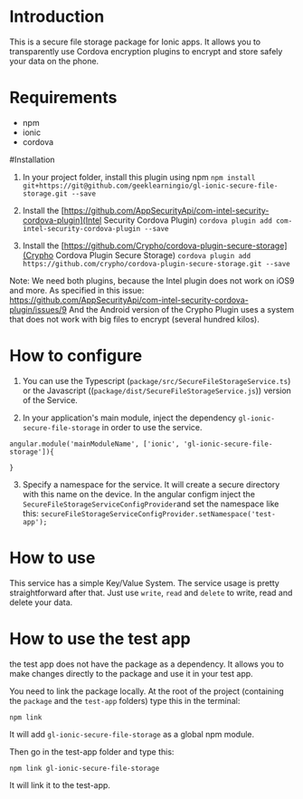 # Introduction
This is a secure file storage package for Ionic apps.
It allows you to transparently use Cordova encryption plugins to encrypt and store safely your data on the phone.

# Requirements
- npm
- ionic
- cordova

#Installation
1) In your project folder, install this plugin using npm
`npm install git+https://git@github.com/geeklearningio/gl-ionic-secure-file-storage.git --save`

2) Install the [https://github.com/AppSecurityApi/com-intel-security-cordova-plugin](Intel Security Cordova Plugin)
`cordova plugin add com-intel-security-cordova-plugin --save`

3) Install the [https://github.com/Crypho/cordova-plugin-secure-storage](Crypho Cordova Plugin Secure Storage)
`cordova plugin add https://github.com/crypho/cordova-plugin-secure-storage.git --save`

Note:
We need both plugins, because the Intel plugin does not work on iOS9 and more. As specified in this issue: https://github.com/AppSecurityApi/com-intel-security-cordova-plugin/issues/9
And the Android version of the Crypho Plugin uses a system that does not work with big files to encrypt (several hundred kilos).


# How to configure
1) You can use the Typescript (`package/src/SecureFileStorageService.ts`) or the Javascript ((`package/dist/SecureFileStorageService.js`)) version of the Service.

2) In your application's main module, inject the dependency `gl-ionic-secure-file-storage` in order to use the service.
```
angular.module('mainModuleName', ['ionic', 'gl-ionic-secure-file-storage']){

}
```

3) Specify a namespace for the service. It will create a secure directory with this name on the device. In the angular configm inject the `SecureFileStorageServiceConfigProvider`and set the namespace like this:
`secureFileStorageServiceConfigProvider.setNamespace('test-app');`

# How to use
This service has a simple Key/Value System.
The service usage is pretty straightforward after that. Just use `write`, `read` and `delete` to write, read and delete your data.

# How to use the test app
the test app does not have the package as a dependency. It allows you to make changes directly to the package and use it in your test app.

You need to link the package locally.
At the root of the project (containing the `package` and the `test-app` folders) type this in the terminal:
```
npm link
```
It will add `gl-ionic-secure-file-storage` as a global npm module.

Then go in the test-app folder and type this:
```
npm link gl-ionic-secure-file-storage
```
It will link it to the test-app.

